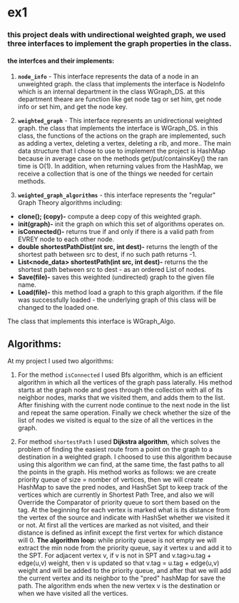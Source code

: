 # ex1

### this project deals with undirectional weighted graph, we used three interfaces to implement the graph properties in the class. 

#### the interfces and their implements: 
 1. **`node_info`** - This interface represents the data of a node in an unweighted graph.
the class that implements the interface is NodeInfo which is an internal department in the class WGraph_DS.
at this department theare are function like get node tag or set him, get node info or set him, and get the node key.

 2. **`weighted_graph`** - This interface represents an unidirectional weighted graph.
the class that implements the interface is WGraph_DS.
in this class, the functions of the actions on the graph are implemented, such as adding a vertex, deleting a vertex, deleting a rib, and more..
The main data structure that I chose to use to implement the project is HashMap because in average case on the methods get/put/containsKey() the ran time is O(1).
In addition, when returning values from the HashMap, we receive a collection that is one of the things we needed for certain methods.
 
 3.  **`weighted_graph_algorithms`** - this interface represents the "regular" Graph Theory algorithms including:
 * **clone(); (copy)-** compute a deep copy of this weighted graph.
 * **init(graph)-** init the graph on which this set of algorithms operates on.
 * **isConnected()-** returns true if and only if there is a valid path from EVREY node to each other node.
 * **double shortestPathDist(int src, int dest)-** returns the length of the shortest path between src to dest, if no such path returns -1.
 * **List<node_data> shortestPath(int src, int dest)-** returns the the shortest path between src to dest - as an ordered List of nodes.
 * **Save(file)-** saves this weighted (undirected) graph to the given file name.
 * **Load(file)-**  this method load a graph to this graph algorithm.  if the file was successfully loaded - the underlying graph of this class will be changed to the loaded one.
 
  The class that implements this interface is WGraph_Algo.

## Algorithms:

At  my project I used two algorithms:

1. For the method `isConnected` I used Bfs algorithm, which is an efficient algorithm in which all the vertices of the graph pass laterally.
His method starts at the graph node and goes through the collection with all of its neighbor nodes, marks that we visited them, and adds them to the list. After finishing with the current node continue to the next node in the list and repeat the same operation.
Finally we check whether the size of the list of nodes we visited is equal to the size of all the vertices in the graph.

2. For method  `shortestPath` I used **Dijkstra algorithm**, which solves the problem of finding the easiest route from a point on the graph to a destination in a weighted graph. 
I  choosed to use this algorithm because using this algorithm we can find, at the same time, the fast paths to all the points in the graph.
His method works as follows:
we are create priority queue of size = nomber of vertices, then we will create HashMap to save the pred nodes, and HashSet Spt to keep track of the vertices which are currently in Shortest Path Tree, and also we will Override the Comparator of priority queue to sort them based on the tag.
At the beginning for each vertex is marked what is its distance from the vertex of the source and indicate with HashSet whether we visited it or not.
At first all the vertices are marked as not visited, and their distance is defined as infinit except the first vertex for which distance will 0.
**The algorithm loop:**
while priority queue is not empty we will extract the min node from the priority queue, say it vertex u and add it to the SPT.
For adjacent vertex v, if v is not in SPT and v.tag>u.tag + edge(u,v) weight, then v is updated so that v.tag  = u.tag + edge(u,v) weight and will be added to the priority queue, and after that we will add the current vertex and its neighbor to the "pred" hashMap for save the path.
The algorithm ends when the new vertex v is the destination or when we have visited all the vertices.

